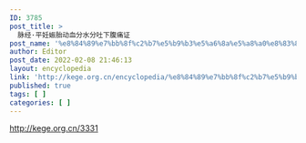 ```yaml
---
ID: 3785
post_title: >
  脉经·平妊娠胎动血分水分吐下腹痛证
post_name: '%e8%84%89%e7%bb%8f%c2%b7%e5%b9%b3%e5%a6%8a%e5%a8%a0%e8%83%8e%e5%8a%a8%e8%a1%80%e5%88%86%e6%b0%b4%e5%88%86%e5%90%90%e4%b8%8b%e8%85%b9%e7%97%9b%e8%af%81'
author: Editor
post_date: 2022-02-08 21:46:13
layout: encyclopedia
link: 'http://kege.org.cn/encyclopedia/%e8%84%89%e7%bb%8f%c2%b7%e5%b9%b3%e5%a6%8a%e5%a8%a0%e8%83%8e%e5%8a%a8%e8%a1%80%e5%88%86%e6%b0%b4%e5%88%86%e5%90%90%e4%b8%8b%e8%85%b9%e7%97%9b%e8%af%81'
published: true
tags: [ ]
categories: [ ]
---
```

http://kege.org.cn/3331